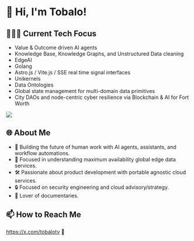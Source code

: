 # 👋 Hi, I'm Tobalo!

## 🕵🏽‍♂️ Current Tech Focus
- Value & Outcome driven AI agents
- Knowledge Base, Knowledge Graphs, and Unstructured Data cleaning
- EdgeAI
- Golang
- Astro.js / Vite.js / SSE real time signal interfaces
- Unikernels
- Data Ontologies
- Global state management for multi-domain data primitives
- City DAOs and node-centric cyber resilience via Blockchain & AI for Fort Worth

<img src="https://github-readme-stats.vercel.app/api/top-langs?username=tobalo&layout=compact"/>

## 🌐 About Me
- 🤖 Building the future of human work with AI agents, assistants, and workflow automations.
- 🚀 Focused in understanding maximum availability global edge data services.
- 🛠️ Passionate about product development with portable agnostic cloud services.
- 🔒 Focused on security engineering and cloud advisory/strategy.
- 🎥 Lover of documentaries.

## 📫 How to Reach Me
https://x.com/tobalotv 🌟
